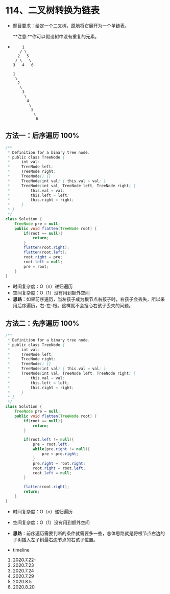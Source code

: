 # 114、二叉树转换为链表

- 题目要求：给定一个二叉树，[原地](https://baike.baidu.com/item/原地算法/8010757)将它展开为一个单链表。

  **注意:**你可以假设树中没有重复的元素。

- ```
      1
     / \
    2   5
   / \   \
  3   4   6
  
  1
   \
    2
     \
      3
       \
        4
         \
          5
           \
            6
  ```



## 方法一：后序遍历 100%

```java
/**
 * Definition for a binary tree node.
 * public class TreeNode {
 *     int val;
 *     TreeNode left;
 *     TreeNode right;
 *     TreeNode() {}
 *     TreeNode(int val) { this.val = val; }
 *     TreeNode(int val, TreeNode left, TreeNode right) {
 *         this.val = val;
 *         this.left = left;
 *         this.right = right;
 *     }
 * }
 */
class Solution {
    TreeNode pre = null;
    public void flatten(TreeNode root) {
        if(root == null){
            return;
        }
        flatten(root.right);
        flatten(root.left);
        root.right = pre;
        root.left = null;
        pre = root;
    }
}
```

- 时间复杂度：O（n）递归遍历
- 空间复杂度：O（1）没有用到额外空间
- **思路**：如果前序遍历，当左孩子成为根节点右孩子时，右孩子会丢失，所以采用后序遍历，右-左-根。这样就不会担心右孩子丢失的问题。



## 方法二：先序遍历 100%

```java
/**
 * Definition for a binary tree node.
 * public class TreeNode {
 *     int val;
 *     TreeNode left;
 *     TreeNode right;
 *     TreeNode() {}
 *     TreeNode(int val) { this.val = val; }
 *     TreeNode(int val, TreeNode left, TreeNode right) {
 *         this.val = val;
 *         this.left = left;
 *         this.right = right;
 *     }
 * }
 */
class Solution {
    TreeNode pre = null;
    public void flatten(TreeNode root) {
        if(root == null){
            return;
        }

        if(root.left != null){
            pre = root.left;
            while(pre.right != null){
                pre = pre.right;
            }
            pre.right = root.right;
            root.right = root.left;
            root.left = null;
        }

        flatten(root.right);
        return;
    }
}
```

- 时间复杂度：O（n）递归遍历
- 空间复杂度：O（1）没有用到额外空间
- **思路**：前序遍历需要判断的条件就需要多一些，总体思路就是将根节点右边的子树插入左子树最右边节点的右孩子位置。



- timeline

1. ~~2020.7.22-~~
2. 2020.7.23
3. 2020.7.24
4. 2020.7.29
5. 2020.8.5
6. 2020.8.20